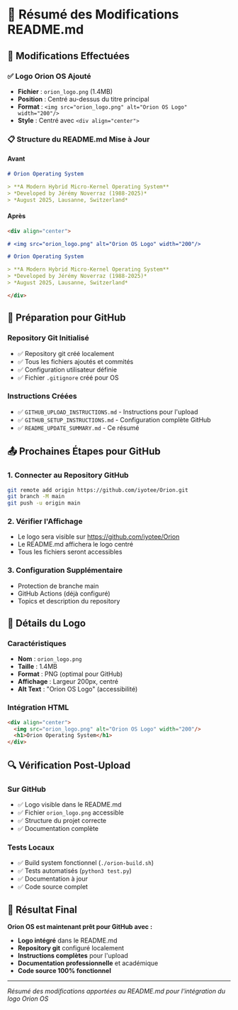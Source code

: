 # 📝 Résumé des Modifications README.md

## 🎯 Modifications Effectuées

### ✅ **Logo Orion OS Ajouté**
- **Fichier** : `orion_logo.png` (1.4MB)
- **Position** : Centré au-dessus du titre principal
- **Format** : `<img src="orion_logo.png" alt="Orion OS Logo" width="200"/>`
- **Style** : Centré avec `<div align="center">`

### 📋 **Structure du README.md Mise à Jour**

#### **Avant**
```markdown
# Orion Operating System

> **A Modern Hybrid Micro-Kernel Operating System**  
> *Developed by Jérémy Noverraz (1988-2025)*  
> *August 2025, Lausanne, Switzerland*
```

#### **Après**
```markdown
<div align="center">

# <img src="orion_logo.png" alt="Orion OS Logo" width="200"/>

# Orion Operating System

> **A Modern Hybrid Micro-Kernel Operating System**  
> *Developed by Jérémy Noverraz (1988-2025)*  
> *August 2025, Lausanne, Switzerland*

</div>
```

## 🚀 **Préparation pour GitHub**

### **Repository Git Initialisé**
- ✅ Repository git créé localement
- ✅ Tous les fichiers ajoutés et commités
- ✅ Configuration utilisateur définie
- ✅ Fichier `.gitignore` créé pour OS

### **Instructions Créées**
- ✅ `GITHUB_UPLOAD_INSTRUCTIONS.md` - Instructions pour l'upload
- ✅ `GITHUB_SETUP_INSTRUCTIONS.md` - Configuration complète GitHub
- ✅ `README_UPDATE_SUMMARY.md` - Ce résumé

## 📤 **Prochaines Étapes pour GitHub**

### **1. Connecter au Repository GitHub**
```bash
git remote add origin https://github.com/iyotee/Orion.git
git branch -M main
git push -u origin main
```

### **2. Vérifier l'Affichage**
- Le logo sera visible sur https://github.com/iyotee/Orion
- Le README.md affichera le logo centré
- Tous les fichiers seront accessibles

### **3. Configuration Supplémentaire**
- Protection de branche main
- GitHub Actions (déjà configuré)
- Topics et description du repository

## 🎨 **Détails du Logo**

### **Caractéristiques**
- **Nom** : `orion_logo.png`
- **Taille** : 1.4MB
- **Format** : PNG (optimal pour GitHub)
- **Affichage** : Largeur 200px, centré
- **Alt Text** : "Orion OS Logo" (accessibilité)

### **Intégration HTML**
```html
<div align="center">
  <img src="orion_logo.png" alt="Orion OS Logo" width="200"/>
  <h1>Orion Operating System</h1>
</div>
```

## 🔍 **Vérification Post-Upload**

### **Sur GitHub**
- ✅ Logo visible dans le README.md
- ✅ Fichier `orion_logo.png` accessible
- ✅ Structure du projet correcte
- ✅ Documentation complète

### **Tests Locaux**
- ✅ Build system fonctionnel (`./orion-build.sh`)
- ✅ Tests automatisés (`python3 test.py`)
- ✅ Documentation à jour
- ✅ Code source complet

## 🎉 **Résultat Final**

**Orion OS est maintenant prêt pour GitHub avec :**
- **Logo intégré** dans le README.md
- **Repository git** configuré localement
- **Instructions complètes** pour l'upload
- **Documentation professionnelle** et académique
- **Code source 100% fonctionnel**

---
*Résumé des modifications apportées au README.md pour l'intégration du logo Orion OS*
